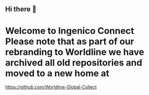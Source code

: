 ## Hi there 👋 
# Welcome to Ingenico Connect Please note that as part of our rebranding to Worldline we have archived all old repositories and moved to a new home at
https://github.com/Worldline-Global-Collect
